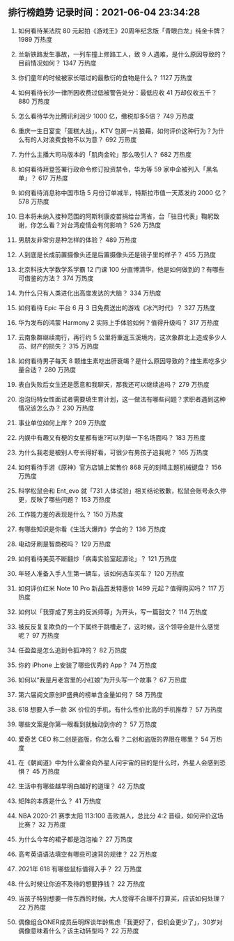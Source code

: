 
## 排行榜趋势 记录时间：2021-06-04 23:34:28
  
  1. 如何看待某法院 80 元起拍《游戏王》20周年纪念版「青眼白龙」纯金卡牌？ 1989 万热度
    
  2. 兰新铁路发生事故，一列车撞上修路工人，致 9 人遇难，是什么原因导致的？目前情况如何？ 1347 万热度
    
  3. 你们童年的时候被家长喂过的最敷衍的食物是什么？ 1127 万热度
    
  4. 如何看待长沙一律所因收费过低被警告处分：最低应收 41 万却仅收五千？ 880 万热度
    
  5. 怎么看待华为比腾讯利润少 1000 亿，缴税却多5倍？ 749 万热度
    
  6. 重庆一生日宴变「蛋糕大战」，KTV 包房一片狼藉，如何评价这种行为？为什么有的人对浪费食物不以为意？ 692 万热度
    
  7. 为什么主播大司马版本的「肌肉金轮」那么吸引人？ 682 万热度
    
  8. 如何看待拜登签署行政命令修订投资禁令，华为等 59 家中企被列入「黑名单」？ 617 万热度
    
  9. 如何看待消息称中国市场 5 月份订单减半，特斯拉市值一天蒸发约 2000 亿？ 578 万热度
    
  10. 日本将未纳入接种范围的阿斯利康疫苗捐给台湾省，台「驻日代表」鞠躬致谢，你怎么看？对台湾疫情会有何影响？ 526 万热度
    
  11. 男朋友非常穷是种怎样的体验？ 489 万热度
    
  12. 人到底是长成前置摄像头还是后置摄像头还是镜子里的样子？ 455 万热度
    
  13. 北京科技大学数学系学霸 12 门课 100 分直博清华，他是如何做到的？有哪些可借鉴的方法？ 374 万热度
    
  14. 为什么只有人类进化出高度发达的大脑？ 334 万热度
    
  15. 如何看待 Epic 平台 6 月 3 日免费送出的游戏《冰汽时代》？ 327 万热度
    
  16. 华为发布的鸿蒙 Harmony 2 实际上手体验如何？值得升级吗？ 317 万热度
    
  17. 云南象群继续南行，再行约 5 公里将重返玉溪境内，这次象群北上造成多少人员、财产的损失？ 315 万热度
    
  18. 如何看待男子每天 8 颗维生素吃出肝衰竭？是什么原因导致的？维生素吃多少量合适？ 280 万热度
    
  19. 表白失败后女生还是愿意和我聊天，那我还可以继续追吗？ 279 万热度
    
  20. 泡泡玛特女性面试者需要填生育计划，这一做法有哪些问题？求职者遇到这种情况该怎么办？ 230 万热度
    
  21. 事业单位如何上岸？ 209 万热度
    
  22. 内娱中有趣又有梗的女星都有谁?可以列举一下名场面吗？ 183 万热度
    
  23. 为什么我老是被别人夸长得好看，可很少有男孩子追我呢？ 165 万热度
    
  24. 如何看待手游《原神》官方店铺上架售价 868 元的刻晴主题机械键盘？ 156 万热度
    
  25. 科学松鼠会和 Ent_evo 就「731 人体试验」相关结论致歉，松鼠会账号永久停更，反映了哪些问题？ 153 万热度
    
  26. 工作能力差的表现是什么？ 150 万热度
    
  27. 有哪些知识是你看《生活大爆炸》学会的？ 136 万热度
    
  28. 电动牙刷是智商税吗？ 129 万热度
    
  29. 如何看待美英不断翻炒「病毒实验室起源论」？ 121 万热度
    
  30. 年轻人准备入手人生第一辆车，该如何选车买车？ 120 万热度
    
  31. 如何评价红米 Note 10 Pro 新品首发特惠价 1499 元起？值得购买吗？ 117 万热度
    
  32. 如何以「我穿成了男主的反派师尊」为开头，写一篇甜文？ 114 万热度
    
  33. 被反反复复欺负的一个下属终于跳槽走了，这时候，这个领导会是什么感觉呢？ 97 万热度
    
  34. 任盈盈是怎么追到令狐冲的？ 82 万热度
    
  35. 你的 iPhone 上安装了哪些优秀的 App？ 74 万热度
    
  36. 如何以“我是月老宫里的小红娘”为开头写一个故事？ 67 万热度
    
  37. 第六届阅文原创IP盛典的榜单含金量如何？ 58 万热度
    
  38. 618 想要入手一款 3K 价位的手机，有什么性价比高的手机推荐？ 57 万热度
    
  39. 哪些文案是你第一眼看到就触动到你的？ 57 万热度
    
  40. 爱奇艺 CEO 称二创是盗版，你怎么看？二创和盗版的界限在哪里？ 54 万热度
    
  41. 在《朝闻道》中为什么霍金向外星人问宇宙的目的是什么时，外星人会感到恐惧？ 45 万热度
    
  42. 生活中有哪些越早明白越好的道理？ 42 万热度
    
  43. 矩阵的本质是什么？ 41 万热度
    
  44. NBA 2020-21 赛季太阳 113:100 击败湖人，总比分 4:2 晋级，如何评价这场比赛？ 32 万热度
    
  45. 为什么今年的裙子都是泡泡袖？ 27 万热度
    
  46. 高考英语语法填空有哪些可速背的规律？ 22 万热度
    
  47. 2021年 618 有哪些鼠标值得入手？ 22 万热度
    
  48. 什么时候让你迫不及待的想要挣钱？ 22 万热度
    
  49. 当孩子特别想要一件东西的时候，大人觉得不合理不打算买，应该如何处理？ 22 万热度
    
  50. 偶像组合ONER成员岳明辉谈年龄焦虑「我更好了，但机会更少了」，30岁对偶像意味着什么？该主动转型吗？ 22 万热度
    